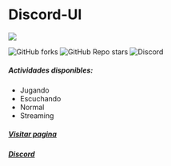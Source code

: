 
# Discord-UI

![](https://cdn.discordapp.com/icons/312846399731662850/a_335ba326b00292321f8bb92d01c01d9e.webp)

![GitHub forks](https://img.shields.io/github/forks/CraterMaik/discord-ui?style=social)  ![GitHub Repo stars]() ![Discord](https://img.shields.io/discord/312846399731662850?label=Discord)

##### Actividades disponibles:
- Jugando
- Escuchando
- Normal
- Streaming

##### [Visitar pagina](https://cratermaik.github.io/discord-ui/)
##### [Discord](https://discord.gg/g6ssSmK)
